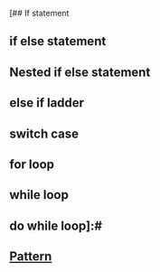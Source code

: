[## If statement
## if else statement 
## Nested if else statement
## else if ladder
## switch case
## for loop
## while loop
## do while loop]:#
## [Pattern](Code/README.md)
